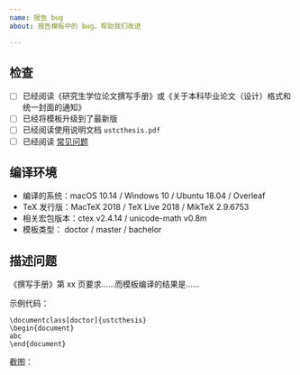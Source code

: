 ```yaml
---
name: 报告 bug
about: 报告模板中的 bug，帮助我们改进

---
```


## 检查
- [ ] 已经阅读《研究生学位论文撰写手册》或《关于本科毕业论文（设计）格式和统一封面的通知》
- [ ] 已经将模板升级到了最新版
- [ ] 已经阅读使用说明文档 `ustcthesis.pdf`
- [ ] 已经阅读 [常见问题](https://github.com/ustctug/ustcthesis/wiki/常见问题)

## 编译环境
- 编译的系统：macOS 10.14 / Windows 10 / Ubuntu 18.04 / Overleaf
- TeX 发行版：MacTeX 2018 / TeX Live 2018 / MikTeX 2.9.6753
- 相关宏包版本：ctex v2.4.14 / unicode-math v0.8m
- 模板类型： doctor / master / bachelor

## 描述问题
《撰写手册》第 xx 页要求……而模板编译的结果是……


示例代码：
```TeX
\documentclass[doctor]{ustcthesis}
\begin{document}
abc
\end{document}
```

截图：

